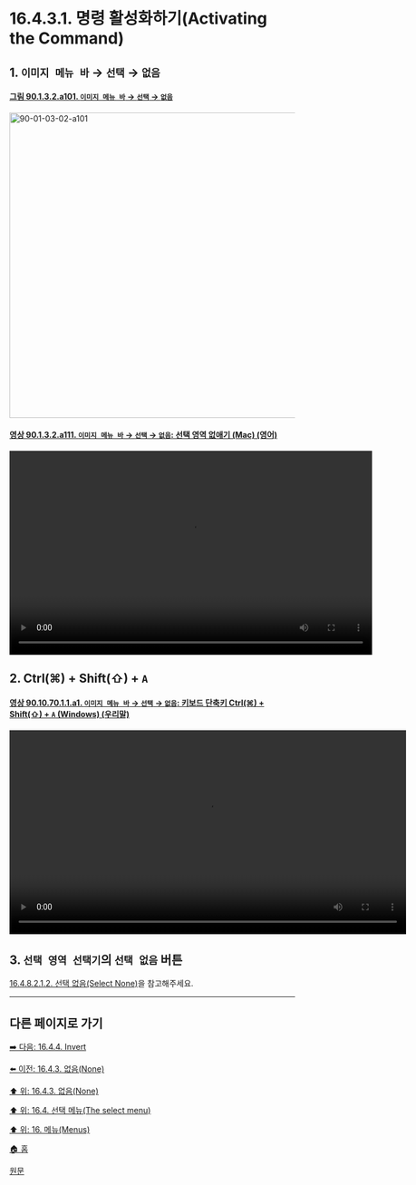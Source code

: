 # 16.4.3.1. 명령 활성화하기(Activating the Command)

<a id="16-04-03-01-s1"></a>

## 1. `이미지 메뉴 바` → `선택` → `없음`

<a id="90-01-03-02-a101"></a>

#### [그림 90.1.3.2.a101. `이미지 메뉴 바` → `선택` → `없음`](./90-01-03-02-none.md#90-01-03-02-a101)
<img width="934" height="539" alt="90-01-03-02-a101" src="https://github.com/user-attachments/assets/60c6e26b-51f4-46a5-874d-384e59721ef4" />

<a id="90-01-03-02-a111"></a>

#### [영상 90.1.3.2.a111. `이미지 메뉴 바` → `선택` → `없음`: 선택 영역 없애기 (Mac) (영어)](./90-01-03-02-none.md#90-01-03-02-a111)
<video controls="controls" width="640" height="360" environment="MacOS:Sonoma 14.2.1 GIMP 2.10.36" src="https://github.com/wonder13662/gimp/assets/15767104/ef2e45f7-53d1-4a7a-b576-2a0e91fcdae8"></video>

<a id="16-04-03-01-s2"></a>

## 2. Ctrl(⌘) + Shift(⇧) + `A`

<a id="90-10-70-01-01-a1"></a>

#### [영상 90.10.70.1.1.a1. `이미지 메뉴 바` → `선택` → `없음`: 키보드 단축키 Ctrl(⌘) + Shift(⇧) + `A` (Windows) (우리말)](./90-10-70-01-01-ctrl_shift_a.md#90-10-70-01-01-a1)
<video controls="controls" width="700" height="360" src="https://github.com/user-attachments/assets/eab2f261-0101-4d12-9b48-2c66f5cd9934"></video>

<a id="16-04-03-01-s3"></a>

## 3. `선택 영역 선택기`의 `선택 없음` 버튼
[16.4.8.2.1.2. 선택 없음(Select None)](./16-04-08-02-01-02-select_none.md)을 참고해주세요.

***

## 다른 페이지로 가기

[➡️ 다음: 16.4.4. Invert](./16-04-04-invert.md)

[⬅️ 이전: 16.4.3. 없음(None)](./16-04-03-00-none.md)

[⬆️ 위: 16.4.3. 없음(None)](./16-04-03-00-none.md)

[⬆️ 위: 16.4. 선택 메뉴(The select menu)](./16-04-00-the-select-menu.md)

[⬆️ 위: 16. 메뉴(Menus)](./16-00-menus.md)

[🏠 홈](./00-home.md)

[원문](https://docs.gimp.org/2.10/ko/gimp-selection-none.html#idm24485)